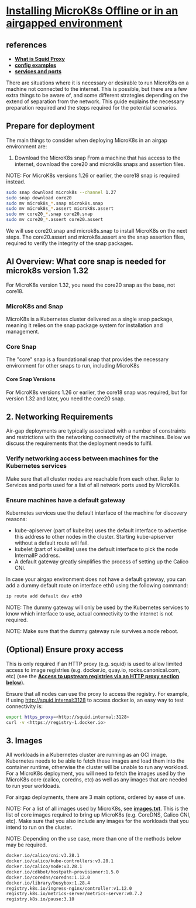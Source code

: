 # **[Installing MicroK8s Offline or in an airgapped environment](https://microk8s.io/docs/install-offline)**

## references

- **[What is Squid Proxy](https://wiki.squid-cache.org/)**
- **[config examples](https://wiki.squid-cache.org/ConfigExamples/)**
- **[services and ports](https://microk8s.io/docs/services-and-ports)**

There are situations where it is necessary or desirable to run MicroK8s on a machine not connected to the internet. This is possible, but there are a few extra things to be aware of, and some different strategies depending on the extend of separation from the network. This guide explains the necessary preparation required and the steps required for the potential scenarios.

## Prepare for deployment

The main things to consider when deploying MicroK8s in an airgap environment are:

1. Download the MicroK8s snap
From a machine that has access to the internet, download the core20 and microk8s snaps and assertion files.

NOTE: For MicroK8s versions 1.26 or earlier, the core18 snap is required instead.

```bash
sudo snap download microk8s --channel 1.27
sudo snap download core20
sudo mv microk8s_*.snap microk8s.snap
sudo mv microk8s_*.assert microk8s.assert
sudo mv core20_*.snap core20.snap
sudo mv core20_*.assert core20.assert
```

We will use core20.snap and microk8s.snap to install MicroK8s on the next steps. The core20.assert and microk8s.assert are the snap assertion files, required to verify the integrity of the snap packages.

## AI Overview: What core snap is needed for microk8s version 1.32

For MicroK8s version 1.32, you need the core20 snap as the base, not core18.

### MicroK8s and Snap

MicroK8s is a Kubernetes cluster delivered as a single snap package, meaning it relies on the snap package system for installation and management.

### Core Snap

The "core" snap is a foundational snap that provides the necessary environment for other snaps to run, including MicroK8s

#### Core Snap Versions

For MicroK8s versions 1.26 or earlier, the core18 snap was required, but for version 1.32 and later, you need the core20 snap.

## 2. Networking Requirements

Air-gap deployments are typically associated with a number of constraints and restrictions with the networking connectivity of the machines. Below we discuss the requirements that the deployment needs to fulfil.

### Verify networking access between machines for the Kubernetes services

Make sure that all cluster nodes are reachable from each other. Refer to Services and ports used for a list of all network ports used by MicroK8s.

### Ensure machines have a default gateway

Kubernetes services use the default interface of the machine for discovery reasons:

- kube-apiserver (part of kubelite) uses the default interface to advertise this address to other nodes in the cluster. Starting kube-apiserver without a default route will fail.
- kubelet (part of kubelite) uses the default interface to pick the node InternalIP address.
- A default gateway greatly simplifies the process of setting up the Calico CNI.

In case your airgap environment does not have a default gateway, you can add a dummy default route on interface eth0 using the following command:

```bash
ip route add default dev eth0
```

NOTE: The dummy gateway will only be used by the Kubernetes services to know which interface to use, actual connectivity to the internet is not required.

NOTE: Make sure that the dummy gateway rule survives a node reboot.

## (Optional) Ensure proxy access

This is only required if an HTTP proxy (e.g. squid) is used to allow limited access to image registries (e.g. docker.io, quay.io, rocks.canonical.com, etc) (see the **[Access to upstream registries via an HTTP proxy section below](https://microk8s.io/docs/install-offline#b-access-to-upstream-registries-via-an-http-proxy)**).

Ensure that all nodes can use the proxy to access the registry. For example, if using <http://squid.internal:3128> to access docker.io, an easy way to test connectivity is:

```bash
export https_proxy=<http://squid.internal:3128>
curl -v <https://registry-1.docker.io>
```

## 3. Images

All workloads in a Kubernetes cluster are running as an OCI image. Kubernetes needs to be able to fetch these images and load them into the container runtime, otherwise the cluster will be unable to run any workload. For a MicroK8s deployment, you will need to fetch the images used by the MicroK8s core (calico, coredns, etc) as well as any images that are needed to run your workloads.

For airgap deployments, there are 3 main options, ordered by ease of use.

NOTE: For a list of all images used by MicroK8s, see **[images.txt](https://github.com/canonical/microk8s/blob/master/build-scripts/images.txt)**. This is the list of core images required to bring up MicroK8s (e.g. CoreDNS, Calico CNI, etc). Make sure that you also include any images for the workloads that you intend to run on the cluster.

NOTE: Depending on the use case, more than one of the methods below may be required.

```bash
docker.io/calico/cni:v3.28.1
docker.io/calico/kube-controllers:v3.28.1
docker.io/calico/node:v3.28.1
docker.io/cdkbot/hostpath-provisioner:1.5.0
docker.io/coredns/coredns:1.12.0
docker.io/library/busybox:1.28.4
registry.k8s.io/ingress-nginx/controller:v1.12.0
registry.k8s.io/metrics-server/metrics-server:v0.7.2
registry.k8s.io/pause:3.10
```
